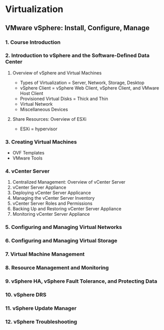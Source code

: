 # Virtualization

## VMware vSphere: Install, Configure, Manage

### 1. Course Introduction

### 2. Introduction to vSphere and the Software-Defined Data Center

1. Overview of vSphere and Virtual Machines
   * Types of Virtualization = Server, Network, Storage, Desktop
   * vSphere Client = vSphere Web Client, vSphere Client, and VMware Host Client
   * Provisioned Virtual Disks = Thick and Thin
   * Virtual Network
   * Miscellaneous Devices

2. Share Resources: Overview of ESXi
   * ESXi = hypervisor

### 3. Creating Virtual Machines

* OVF Templates
* VMware Tools

### 4. vCenter Server

1. Centralized Management: Overview of vCenter Server
2. vCenter Server Appliance
3. Deploying vCenter Server Applicance
4. Managing the vCenter Server Inventory
5. vCenter Server Roles and Permissions
6. Backing Up and Restoring vCenter Server Appliance
7. Monitoring vCenter Server Appliance

### 5. Configuring and Managing Virtual Networks

### 6. Configuring and Managing Virtual Storage

### 7. Virtual Machine Management

### 8. Resource Management and Monitoring

### 9. vSphere HA, vSphere Fault Tolerance, and Protecting Data

### 10. vSphere DRS

### 11. vSphere Update Manager

### 12. vSphere Troubleshooting
